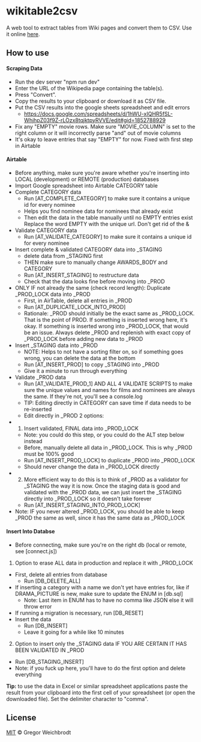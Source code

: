 # wikitable2csv
A web tool to extract tables from Wiki pages and convert them to CSV. Use it online [here](https://wikitable2csv.ggor.de/).

## How to use

#### Scraping Data
- Run the dev server "npm run dev"
- Enter the URL of the Wikipedia page containing the table(s).
- Press "Convert".
- Copy the results to your clipboard or download it as CSV file.
- Put the CSV results into the google sheets spreadsheet and edit errors
    - https://docs.google.com/spreadsheets/d/1hWU-xIQHR5fSL-WhjhpZ03f9Z-rLOzx8tqjktpyRVVE/edit#gid=1852788929
- Fix any "EMPTY" movie rows. Make sure "MOVIE_COLUMN" is set to the right column or it will incorrectly parse "and" out of movie columns
- It's okay to leave entries that say "EMPTY" for now. Fixed with first step in Airtable
#### Airtable
- Before anything, make sure you're aware whether you're inserting into LOCAL (development) or REMOTE (production) databases
- Import Google spreadsheet into Airtable CATEGORY table
- Complete CATEGORY data
    - Run [AT_COMPLETE_CATEGORY] to make sure it contains a unique id for every nominee
    - Helps you find nominee data for nominees that already exist
    - Then edit the data in the table manually until no EMPTY entries exist
    Replace the word EMPTY with the unique url. Don't get rid of the &
- Validate CATEGORY data
    - Run [AT_VALIDATE_CATEGORY] to make sure it contains a unique id for every nominee
- Insert complete & validated CATEGORY data into _STAGING
    - delete data from _STAGING first
    - THEN make sure to manually change AWARDS_BODY and CATEGORY
    - Run [AT_INSERT_STAGING] to restructure data
    - Check that the data looks fine before moving into _PROD
- ONLY IF not already the same (check record length): Duplicate _PROD_LOCK data into _PROD
    - First, in AirTable, delete all entries in _PROD
    - Run [AT_DUPLICATE_LOCK_INTO_PROD]
    - Rationale: _PROD should initially be the exact same as _PROD_LOCK. That is the point of PROD. If something is inserted wrong here, it's okay. If something is inserted wrong into _PROD_LOCK, that would be an issue. Always delete _PROD and replenish with exact copy of _PROD_LOCK before adding new data to _PROD
- Insert _STAGING data into _PROD
    - NOTE: Helps to not have a sorting filter on, so if something goes wrong, you can delete the data at the bottom
    - Run [AT_INSERT_PROD] to copy _STAGING into _PROD
    - Give it a minute to run through everything
- Validate _PROD data
    - Run [AT_VALIDATE_PROD_1] AND ALL 4 VALIDATE SCRIPTS to make sure the unique values and names for films and nominees are always the same. If they're not, you'll see a console.log
    - TIP: Editing directly in CATEGORY can save time if data needs to be re-inserted
    - Edit directly in _PROD
2 options: 
- 1) Insert validated, FINAL data into _PROD_LOCK
    - Note: you could do this step, or you could do the ALT step below instead
    - Before, manually delete all data in _PROD_LOCK. This is why _PROD must be 100% good
    - Run [AT_INSERT_PROD_LOCK] to duplicate _PROD into _PROD_LOCK
    - Should never change the data in _PROD_LOCK directly
- 2) More efficient way to do this is to think of _PROD as a validator for _STAGING the way it is now. Once the staging data is good and validated with the _PROD data, we can just insert the _STAGING directly into _PROD_LOCK so it doesn't take forever
    - Run [AT_INSERT_STAGING_INTO_PROD_LOCK]
- Note: IF you never altered _PROD_LOCK, you should be able to keep _PROD the same as well, since it has the same data as _PROD_LOCK
#### Insert Into Databse
- Before connecting, make sure you're on the right db (local or remote, see [connect.js])
1) Option to erase ALL data in production and replace it with _PROD_LOCK
- First, delete all entries from database
    - Run [DB_DELETE_ALL]
- If inserting a category with a name we don't yet have entries for, like if DRAMA_PICTURE is new, make sure to update the ENUM in [db.sql]
    - Note: Last item in ENUM has to have no comma like JSON else it will throw error
- If running a migration is necessary, run [DB_RESET]
- Insert the data
    - Run [DB_INSERT]
    - Leave it going for a while like 10 minutes
2) Option to insert only the _STAGING data IF YOU ARE CERTAIN IT HAS BEEN VALIDATED IN _PROD
- Run [DB_STAGING_INSERT]
- Note: if you fuck up here, you'll have to do the first option and delete everything

**Tip:** to use the data in Excel or similar spreadsheet applications paste the result from your clipboard into the first cell of your spreadsheet (or open the downloaded file). Set the delimiter character to "comma".

## License
[MIT](https://github.com/gambolputty/wikitable2csv/blob/master/LICENSE) © Gregor Weichbrodt
